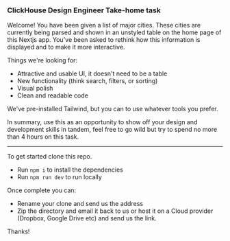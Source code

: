 ### ClickHouse Design Engineer Take-home task

Welcome! You have been given a list of major cities. These cities are currently being parsed and shown in an unstyled table on the home page of this Nextjs app. You've been asked to rethink how this information is displayed and to make it more interactive.

Things we're looking for:
- Attractive and usable UI, it doesn't need to be a table
- New functionality (think search, filters, or sorting)
- Visual polish
- Clean and readable code

We've pre-installed Tailwind, but you can to use whatever tools you prefer. 

In summary, use this as an opportunity to show off your design and development skills in tandem, feel free to go wild but try to spend no more than 4 hours on this task.

--- 

To get started clone this repo. 
- Run `npm i` to install the dependencies
- Run `npm run dev` to run locally

Once complete you can:
- Rename your clone and send us the address 
- Zip the directory and email it back to us or host it on a Cloud provider (Dropbox, Google Drive etc) and send us the link.  

Thanks! 
